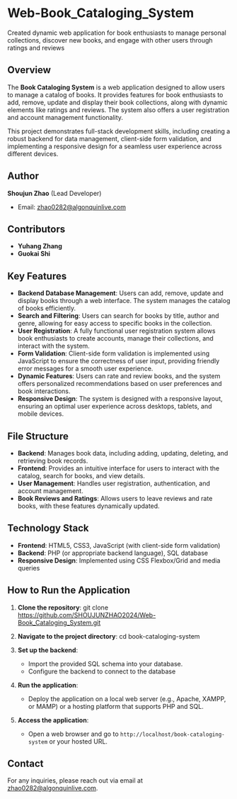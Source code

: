 # Web-Book_Cataloging_System
Created dynamic web application for book enthusiasts to manage personal collections, discover new books, and engage with other users through ratings and reviews

## Overview
The **Book Cataloging System** is a web application designed to allow users to manage a catalog of books. It provides features for book enthusiasts to add, remove, update and display their book collections, along with dynamic elements like ratings and reviews. The system also offers a user registration and account management functionality.

This project demonstrates full-stack development skills, including creating a robust backend for data management, client-side form validation, and implementing a responsive design for a seamless user experience across different devices.

## Author
**Shoujun Zhao** (Lead Developer)  
- Email: zhao0282@algonquinlive.com

## Contributors
- **Yuhang Zhang**  
- **Guokai Shi**

## Key Features
- **Backend Database Management**: Users can add, remove, update and display books through a web interface. The system manages the catalog of books efficiently.
- **Search and Filtering**: Users can search for books by title, author and genre, allowing for easy access to specific books in the collection.
- **User Registration**: A fully functional user registration system allows book enthusiasts to create accounts, manage their collections, and interact with the system.
- **Form Validation**: Client-side form validation is implemented using JavaScript to ensure the correctness of user input, providing friendly error messages for a smooth user experience.
- **Dynamic Features**: Users can rate and review books, and the system offers personalized recommendations based on user preferences and book interactions.
- **Responsive Design**: The system is designed with a responsive layout, ensuring an optimal user experience across desktops, tablets, and mobile devices.
  
## File Structure
- **Backend**: Manages book data, including adding, updating, deleting, and retrieving book records.
- **Frontend**: Provides an intuitive interface for users to interact with the catalog, search for books, and view details.
- **User Management**: Handles user registration, authentication, and account management.
- **Book Reviews and Ratings**: Allows users to leave reviews and rate books, with these features dynamically updated.
  
## Technology Stack
- **Frontend**: HTML5, CSS3, JavaScript (with client-side form validation)
- **Backend**: PHP (or appropriate backend language), SQL database
- **Responsive Design**: Implemented using CSS Flexbox/Grid and media queries

## How to Run the Application
1. **Clone the repository**:
    git clone https://github.com/SHOUJUNZHAO2024/Web-Book_Cataloging_System.git

2. **Navigate to the project directory**:
    cd book-cataloging-system

3. **Set up the backend**:
    - Import the provided SQL schema into your database.
    - Configure the backend to connect to the database

4. **Run the application**:
    - Deploy the application on a local web server (e.g., Apache, XAMPP, or MAMP) or a hosting platform that supports PHP and SQL.

5. **Access the application**:
    - Open a web browser and go to `http://localhost/book-cataloging-system` or your hosted URL.

## Contact
For any inquiries, please reach out via email at zhao0282@algonquinlive.com.

